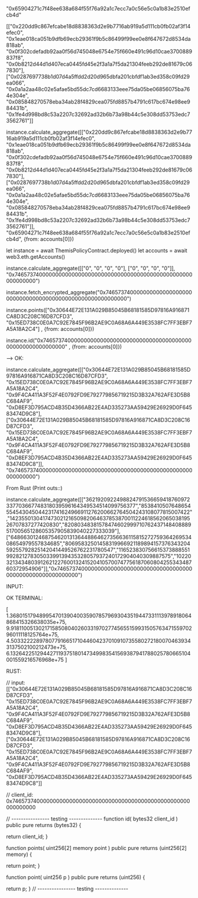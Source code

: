 
"0x65904271c7f48ee638a684f55f76a92a1c7ecc7a0c56e5c0a1b83e2510efcb4d"

[["0x220dd9c867efcabe18d8838363d2e9b7716ab919a5d111cb0fb02af3f14efec0", "0x1eae018ca051b9dfb69ecb29361f9b5c86499f99ee0e8f647672d8534da818ab", "0x0f302cdefadb92aa0f56d745048e6754e75f660e491c96d10cae3700889837f8", "0x0b8212d44d1d407eca0445fd45e2f3a1a7f5da21304feeb292de81679c067830"], ["0x0287697738b1d07d4a5ffdd2d20d965dbfa201cbfdf1ab3ed358c09fd29ea066", "0x0a1a2aa48c02e5afae5bd55dc7cd6683133eee75da05be06856075ba764e304e", "0x085848270578eba34ab28f4829cea075fd8857b4791c617bc674e98ee984431b", "0x1fe4d998bd8c53a2207c32692ad32b6b73a98b44c5e308dd53753edc73562761"]]


instance.calculate_aggregate([["0x220dd9c867efcabe18d8838363d2e9b7716ab919a5d111cb0fb02af3f14efec0", "0x1eae018ca051b9dfb69ecb29361f9b5c86499f99ee0e8f647672d8534da818ab", "0x0f302cdefadb92aa0f56d745048e6754e75f660e491c96d10cae3700889837f8", "0x0b8212d44d1d407eca0445fd45e2f3a1a7f5da21304feeb292de81679c067830"], ["0x0287697738b1d07d4a5ffdd2d20d965dbfa201cbfdf1ab3ed358c09fd29ea066", "0x0a1a2aa48c02e5afae5bd55dc7cd6683133eee75da05be06856075ba764e304e", "0x085848270578eba34ab28f4829cea075fd8857b4791c617bc674e98ee984431b", "0x1fe4d998bd8c53a2207c32692ad32b6b73a98b44c5e308dd53753edc73562761"]], "0x65904271c7f48ee638a684f55f76a92a1c7ecc7a0c56e5c0a1b83e2510efcb4d", {from: accounts[0]})




let instance = await ThemisPolicyContract.deployed()
let accounts = await web3.eth.getAccounts()

instance.calculate_aggregate([["0", "0", "0", "0"], ["0", "0", "0", "0"]], "0x7465737400000000000000000000000000000000000000000000000000000000")

instance.fetch_encrypted_aggregate("0x7465737400000000000000000000000000000000000000000000000000000000")


instance.points(["0x30644E72E131A029B85045B68181585D97816A916871CA8D3C208C16D87CFD3", "0x15ED738C0E0A7C92E7845F96B2AE9C0A68A6A449E3538FC7FF3EBF7A5A18A2C4"] , {from: accounts[0]})

instance.id("0x7465737400000000000000000000000000000000000000000000000000000000" , {from: accounts[0]})


--> OK:

instance.calculate_aggregate([["0x30644E72E131A029B85045B68181585D97816A916871CA8D3C208C16D87CFD3", "0x15ED738C0E0A7C92E7845F96B2AE9C0A68A6A449E3538FC7FF3EBF7A5A18A2C4", "0x9F4CA411A3F52F4E0792FD9E792779856719215D3B32A762AFE3D5B8C684AF9", "0xD8EF3D795ACD4B35D4366AB22E4AD335273AA59429E26929D0F64583474D9C8"],["0x30644E72E131A029B85045B68181585D97816A916871CA8D3C208C16D87CFD3", "0x15ED738C0E0A7C92E7845F96B2AE9C0A68A6A449E3538FC7FF3EBF7A5A18A2C4", "0x9F4CA411A3F52F4E0792FD9E792779856719215D3B32A762AFE3D5B8C684AF9", "0xD8EF3D795ACD4B35D4366AB22E4AD335273AA59429E26929D0F64583474D9C8"]], "0x7465737400000000000000000000000000000000000000000000000000000000")

From Rust (Print outs::)

instance.calculate_aggregate([["3621920922498824791536659418760972337703667748318039596164349534514099756377","8538410507648654554543045044231741624966911276200662764504243108077815007422","14235501304174730212165098206463785387001122461856206503819526707837277420830","8208034838157847460299971076243714840888951700565128605357905839040227333039"],["6486630124687546201313644886462735663611581527275936426953408654979557834685","8069583250145831996692118989415737634320459255792825142041449526762231780547","11652383075661537388855199282127830503399139435328057937240172904040309887575","10220321343480391262122760013241520410570074775618706080425534348760372954906"]],"0x7465737400000000000000000000000000000000000000000000000000000000")

INPUT:

OK TERMINAL: 

[ 1.368015179489954701390400359078579693043519447331113978918064868415326638035e+75, 9.918110051302171585080402603319702774565515993150576347155970296011118125764e+75, 4.503322228978077916651710446042370109107355802721800704639343137502100212473e+75, 6.132642251294427119375180147349983541569387941788025780665104001559216576968e+75 ]


RUST:



  // input: [["0x30644E72E131A029B85045B68181585D97816A916871CA8D3C208C16D87CFD3", "0x15ED738C0E0A7C92E7845F96B2AE9C0A68A6A449E3538FC7FF3EBF7A5A18A2C4", "0x9F4CA411A3F52F4E0792FD9E792779856719215D3B32A762AFE3D5B8C684AF9", "0xD8EF3D795ACD4B35D4366AB22E4AD335273AA59429E26929D0F64583474D9C8"],["0x30644E72E131A029B85045B68181585D97816A916871CA8D3C208C16D87CFD3", "0x15ED738C0E0A7C92E7845F96B2AE9C0A68A6A449E3538FC7FF3EBF7A5A18A2C4", "0x9F4CA411A3F52F4E0792FD9E792779856719215D3B32A762AFE3D5B8C684AF9", "0xD8EF3D795ACD4B35D4366AB22E4AD335273AA59429E26929D0F64583474D9C8"]]

  // client_id: 0x7465737400000000000000000000000000000000000000000000000000000000



// ---------------- testing --------------
 function id(
  bytes32 client_id
 ) public pure returns (bytes32) {
   
   return client_id;
 }

 function points(
  uint256[2] memory point
) public pure returns (uint256[2] memory) {

   return point;
 }

 function point(
  uint256 p
) public pure returns (uint256) {

   return p;
 }
// ---------------- testing --------------